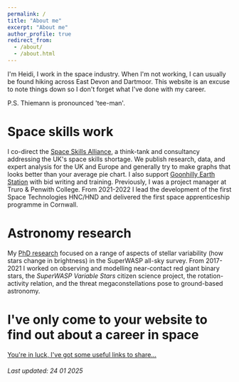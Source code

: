 ```yaml
---
permalink: /
title: "About me"
excerpt: "About me"
author_profile: true
redirect_from: 
  - /about/
  - /about.html
---
```


I'm Heidi, I work in the space industry. When I'm not working, I can usually be found hiking across East Devon and Dartmoor. This website is an excuse to note things down so I don't forget what I've done with my career.

P.S. Thiemann is pronounced 'tee-man'.

Space skills work
======

I co-direct the [Space Skills Alliance](https://spaceskills.org/), a think-tank and consultancy addressing the UK's space skills shortage. We publish research, data, and expert analysis for the UK and Europe and generally try to make graphs that looks better than your average pie chart. I also support [Goonhilly Earth Station](https://www.goonhilly.org/) with bid writing and training. Previously, I was a project manager at Truro & Penwith College. From 2021-2022 I lead the development of the first Space Technologies HNC/HND and delivered the first space apprenticeship programme in Cornwall.

Astronomy research
======

My [PhD research](https://heidithiemann.github.io/research/) focused on a range of aspects of stellar variability (how stars change in brightness) in the SuperWASP all-sky survey. From 2017-2021 I worked on observing and modelling near-contact red giant binary stars, the _SuperWASP Variable Stars_ citizen science project, the rotation-activity relation, and the threat megaconstellations pose to ground-based astronomy.

I've only come to your website to find out about a career in space
======

[You're in luck, I've got some useful links to share...](https://heidithiemann.github.io/spacecareers/)

###### _Last updated: 24 01 2025_ 
